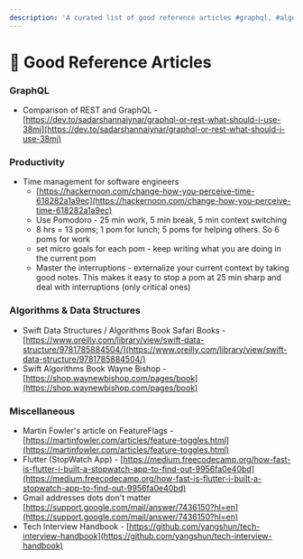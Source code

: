 ```yaml
---
description: 'A curated list of good reference articles #graphql, #algorithms, #productivity'
---
```


# 🔖 Good Reference Articles

### **GraphQL**

* Comparison of REST and GraphQL - [https://dev.to/sadarshannaiynar/graphql-or-rest-what-should-i-use-38mj](https://dev.to/sadarshannaiynar/graphql-or-rest-what-should-i-use-38mj)

### Productivity

* Time management for software engineers
  * [https://hackernoon.com/change-how-you-perceive-time-618282a1a9ec](https://hackernoon.com/change-how-you-perceive-time-618282a1a9ec)
  * Use Pomodoro - 25 min work, 5 min break, 5 min context switching
  * 8 hrs = 13 poms; 1 pom for lunch; 5 poms for helping others. So 6 poms for work
  * set micro goals for each pom - keep writing what you are doing in the current pom
  * Master the interruptions - externalize your current context by taking good notes. This makes it easy to stop a pom at 25 min sharp and deal with interruptions (only critical ones)

### Algorithms & Data Structures

* Swift Data Structures / Algorithms Book Safari Books - [https://www.oreilly.com/library/view/swift-data-structure/9781785884504/](https://www.oreilly.com/library/view/swift-data-structure/9781785884504/)
* Swift Algorithms Book Wayne Bishop - [https://shop.waynewbishop.com/pages/book](https://shop.waynewbishop.com/pages/book)

### Miscellaneous

* Martin Fowler's article on FeatureFlags - [https://martinfowler.com/articles/feature-toggles.html](https://martinfowler.com/articles/feature-toggles.html)
* Flutter (StopWatch App) - [https://medium.freecodecamp.org/how-fast-is-flutter-i-built-a-stopwatch-app-to-find-out-9956fa0e40bd](https://medium.freecodecamp.org/how-fast-is-flutter-i-built-a-stopwatch-app-to-find-out-9956fa0e40bd)
* Gmail addresses dots don't matter [https://support.google.com/mail/answer/7436150?hl=en](https://support.google.com/mail/answer/7436150?hl=en)
* Tech Interview Handbook - [https://github.com/yangshun/tech-interview-handbook](https://github.com/yangshun/tech-interview-handbook)
